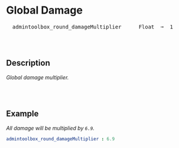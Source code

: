 
# Global Damage

<kbd>  admintoolbox_round_damageMultiplier  </kbd>  
<kbd>  Float  ➞  1  </kbd>

<br>
<br>

## Description

*Global damage multiplier.*

<br>
<br>

## Example

*All damage will be multiplied by `6.9`.*

```yaml
admintoolbox_round_damageMultiplier : 6.9
```

<br>